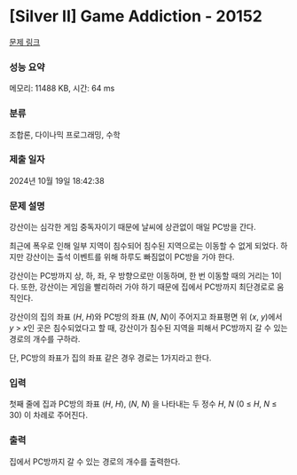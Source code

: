# [Silver II] Game Addiction - 20152 

[문제 링크](https://www.acmicpc.net/problem/20152) 

### 성능 요약

메모리: 11488 KB, 시간: 64 ms

### 분류

조합론, 다이나믹 프로그래밍, 수학

### 제출 일자

2024년 10월 19일 18:42:38

### 문제 설명

<p>강산이는 심각한 게임 중독자이기 때문에 날씨에 상관없이 매일 PC방을 간다.</p>

<p>최근에 폭우로 인해 일부 지역이 침수되어 침수된 지역으로는 이동할 수 없게 되었다. 하지만 강산이는 출석 이벤트를 위해 하루도 빠짐없이 PC방을 가야 한다.</p>

<p>강산이는 PC방까지 상, 하, 좌, 우 방향으로만 이동하며, 한 번 이동할 때의 거리는 1이다. 또한, 강산이는 게임을 빨리하러 가야 하기 때문에 집에서 PC방까지 최단경로로 움직인다.</p>

<p>강산이의 집의 좌표 (<em>H</em>, <em>H</em>)와 PC방의 좌표 (<em>N</em>, <em>N</em>)이 주어지고 좌표평면 위 (<em>x</em>, <em>y</em>)에서 <em>y</em> > <em>x</em>인 곳은 침수되었다고 할 때, 강산이가 침수된 지역을 피해서 PC방까지 갈 수 있는 경로의 개수를 구하라.</p>

<p>단, PC방의 좌표가 집의 좌표 같은 경우 경로는 1가지라고 한다.</p>

### 입력 

 <p>첫째 줄에 집과 PC방의 좌표 (<em>H</em>, <em>H</em>), (<em>N</em>, <em>N</em>) 을 나타내는 두 정수 <em>H</em>, <em>N</em> (0 ≤ <em>H</em>, <em>N</em> ≤ 30) 이 차례로 주어진다.</p>

### 출력 

 <p>집에서 PC방까지 갈 수 있는 경로의 개수를 출력한다.</p>

